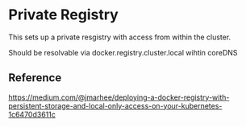 # Private Registry
This sets up a private resgistry with access from within the cluster.

Should be resolvable via docker.registry.cluster.local wihtin coreDNS

## Reference
https://medium.com/@jmarhee/deploying-a-docker-registry-with-persistent-storage-and-local-only-access-on-your-kubernetes-1c6470d3611c
